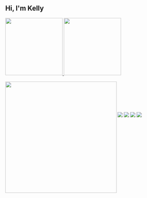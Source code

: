 ## Hi, I'm Kelly

<a href="https://github.com/klstff">
<img height="180em" src="https://github-readme-total-stats.vercel.app/api?username=klstff&show_icons=true&theme=dracula&include_all_commits=true&count_private=true&bg_color=0d1117&border_color=1e2531&title_color=6efff6"/>
<img height="180em" src="https://github-readme-total-stats.vercel.app/api/top-langs/?username=klstff&layout=compact&langs_count=8&theme=dracula&hide=jupyter%20notebook&bg_color=0d1117&border_color=1e2531&title_color=6efff6"/><br><br>

<img align=left width="350rem" src="https://novatorem-fawn-eta.vercel.app/api/spotify"/>

<br><br><br><br>

<a href="https://www.linkedin.com/in/klstf"><img src="https://img.shields.io/badge/-LinkedIn-%230077B5?style=for-the-badge&logo=linkedin&logoColor=white"></a>
<a href="https://open.spotify.com/user/klstf"><img src="https://img.shields.io/badge/Spotify-1ED760?&style=for-the-badge&logo=spotify&logoColor=white"></a>
<a href="https://goodreads.com/klstf"><img src="https://img.shields.io/static/v1?style=for-the-badge&message=Goodreads&color=372213&logo=Goodreads&logoColor=FFFFFF&label="></a>
<a href="https://steamcommunity.com/id/klstf"><img src="https://img.shields.io/static/v1?style=for-the-badge&message=Steam&color=000000&logo=Steam&logoColor=FFFFFF&label="></a>

